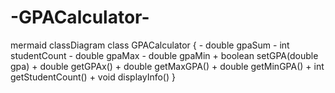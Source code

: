 # -GPACalculator-
mermaid
classDiagram
    class GPACalculator {
        - double gpaSum
        - int studentCount
        - double gpaMax
        - double gpaMin
        + boolean setGPA(double gpa)
        + double getGPAx()
        + double getMaxGPA()
        + double getMinGPA()
        + int getStudentCount()
        + void displayInfo()
    }
